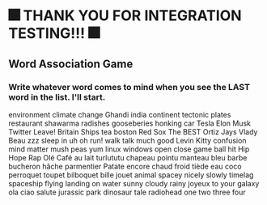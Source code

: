 # 🎆 THANK YOU FOR INTEGRATION TESTING!!! 🎆

## Word Association Game

### Write whatever word comes to mind when you see the LAST word in the list. I'll start.

environment
climate
change
Ghandi
india
continent
tectonic
plates
restaurant
shawarma
radishes
gooseberies
honking
car
Tesla
Elon
Musk
Twitter
Leave!
Britain
Ships
tea
boston
Red Sox
The BEST
Ortiz
Jays
Vlady
Beau
zzz
sleep
in
uh oh
run!
walk
talk
much
good
Levin
Kitty
confusion
mind
matter
mush
peas
yum
linux
windows
open
close
game
ball
hit
Hip
Hope
Rap
Olé
Café au lait
turlututu
chapeau pointu
manteau bleu
barbe
bucheron
hâche
parmentier
Patate
encore
chaud
froid
tiède
eau
coco
perroquet
toupet
bilboquet
bille
jouet
animal
spacey
nicely
slowly
timelag
spaceship
flying
landing
on water
sunny
cloudy
rainy
joyeux
to your galaxy
ola
ciao
salute
jurassic park
dinosaur
tale
radiohead
one
two
three
four
